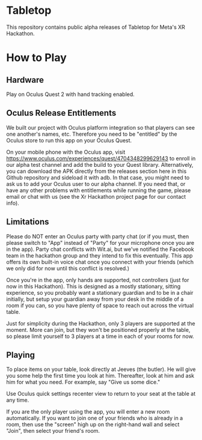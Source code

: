 # Tabletop
This repository contains public alpha releases of Tabletop for Meta's XR Hackathon.

# How to Play
## Hardware
Play on Oculus Quest 2 with hand tracking enabled.

## Oculus Release Entitlements
We built our project with Oculus platform integration so that players can see one another's names, etc. Therefore you need to be "entitled" by the Oculus store to run this app on your Oculus Quest.

On your mobile phone with the Oculus app, visit https://www.oculus.com/experiences/quest/4704348299629143 to enroll in our alpha test channel and add the build to your Quest library. Alternatively, you can download the APK directly from the releases section here in this Github repository and sideload it with adb. In that case, you might need to ask us to add your Oculus user to our alpha channel. If you need that, or have any other problems with entitlements while running the game, please email or chat with us (see the Xr Hackathon project page for our contact info).

## Limitations
Please do NOT enter an Oculus party with party chat (or if you must, then please switch to "App" instead of "Party" for your microphone once you are in the app). Party chat conflicts with Wit.ai, but we've notified the Facebook team in the hackathon group and they intend to fix this eventually. This app offers its own built-in voice chat once you connect with your friends (which we only did for now until this conflict is resolved.)

Once you're in the app, only hands are supported, not controllers (just for now in this Hackathon). This is designed as a mostly stationary, sitting experience, so you probably want a stationary guardian and to be in a chair initially, but setup your guardian away from your desk in the middle of a room if you can, so you have plenty of space to reach out across the virtual table.

Just for simplicity during the Hackathon, only 3 players are supported at the moment. More can join, but they won't be positioned properly at the table, so please limit yourself to 3 players at a time in each of your rooms for now.

## Playing
To place items on your table, look directly at Jeeves (the butler). He will give you some help the first time you look at him. Thereafter, look at him and ask him for what you need. For example, say "Give us some dice."

Use Oculus quick settings recenter view to return to your seat at the table at any time.

If you are the only player using the app, you will enter a new room automatically. If you want to join one of your friends who is already in a room, then use the "screen" high up on the right-hand wall and select "Join", then select your friend's room.
